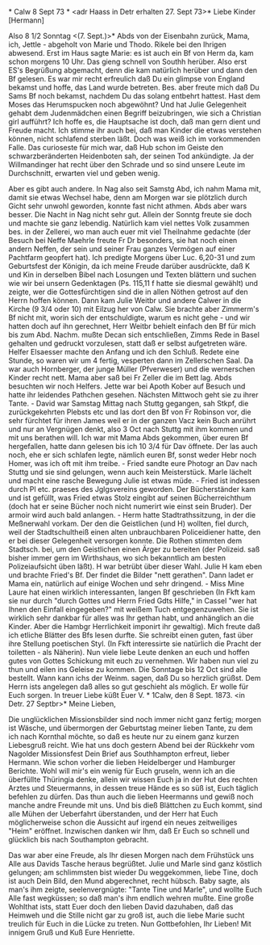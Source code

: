 <ad No. IV v. Hamburg und V v Southpton>* Calw 8 Sept 73 <Montg>*  <adr Haass in Detr erhalten 27. Sept 73>*
Liebe Kinder [Hermann]

Also 8 1/2 Sonntag <(7. Sept.)>* Abds von der Eisenbahn zurück, Mama, ich, Jettle - abgeholt von Marie und Thodo. Rikele bei den Ihrigen abwesend. Erst im Haus sagte Marie: es ist auch ein Bf von Herm da, kam schon morgens 10 Uhr. Das gieng schnell von Southh herüber. Also erst ES's Begrüßung abgemacht, denn die kam natürlich herüber und dann den Bf gelesen. Es war mir recht erfreulich daß Du ein glimpse von England bekamst und hoffe, das Land wurde betreten. Bes. aber freute mich daß Du Sams Bf noch bekamst, nachdem Du das solang entbehrt hattest. Hast dem Moses das Herumspucken noch abgewöhnt? Und hat Julie Gelegenheit gehabt dem Judenmädchen einen Begriff beizubringen, wie sich a Christian girl aufführt? Ich hoffe es, die Hauptsache ist doch, daß man gern dient und Freude macht. Ich stimme ihr auch bei, daß man Kinder die etwas verstehen können, nicht schlafend sterben läßt. Doch was weiß ich im vorkommenden Falle. Das curioseste für mich war, daß Hub schon im Geiste den schwarzberänderten Heidenboten sah, der seinen Tod ankündigte. Ja der Willmandinger hat recht über den Schrade und so sind unsere Leute im Durchschnitt, erwarten viel und geben wenig.

Aber es gibt auch andere. In Nag also seit Samstg Abd, ich nahm Mama mit, damit sie etwas Wechsel habe, denn am Morgen war sie plötzlich durch Gicht sehr unwohl geworden, konnte fast nicht athmen. Abds aber wars besser. Die Nacht in Nag nicht sehr gut. Allein der Sonntg freute sie doch und machte sie ganz lebendig. Natürlich kam viel nettes Volk zusammen bes. in der Zellerei, wo man auch euer mit viel Theilnahme gedachte (der Besuch bei Neffe Maehrle freute Fr Dr besonders, sie hat noch einen andern Neffen, der sein und seiner Frau ganzes Vermögen auf einer Pachtfarm geopfert hat). Ich predigte Morgens über Luc. 6,20-31 und zum Geburtsfest der Königin, da ich meine Freude darüber ausdrückte, daß K und Kin in derselben Bibel nach Losungen und Texten blättern und suchen wie wir bei unsern Gedenktagen (Ps. 115,11 f hatte sie diesmal gewählt) und zeigte, wer die Gottesfürchtigen sind die in allen Nöthen getrost auf den Herrn hoffen können. Dann kam Julie Weitbr und andere Calwer in die Kirche (9 3/4 oder 10) mit Eilzug her von Calw. Sie brachte aber Zimmerm's Bf nicht mit, worin sich der entschuldigte, warum es nicht gehe - und wir hatten doch auf ihn gerechnet, Herr Weitbr behielt einfach den Bf für mich bis zum Abd. Nachm. mußte Decan sich entschließen, Zimms Rede in Basel gehalten und gedruckt vorzulesen, statt daß er selbst aufgetreten wäre. Helfer Elsaesser machte den Anfang und ich den Schluß. Redete eine Stunde, so waren wir um 4 fertig, vesperten dann im Zellerschen Saal. Da war auch Hornberger, der junge Müller (Pfverweser) und die wernerschen Kinder recht nett. Mama aber saß bei Fr Zeller die im Bett lag. Abds besuchten wir noch Helfers. Jette war bei Apoth Kober auf Besuch und hatte ihr leidendes Pathchen gesehen. Nächsten Mittwoch geht sie zu ihrer Tante. - David war Samstag Mittag nach Stuttg gegangen, sah Stkpf, die zurückgekehrten Plebsts etc und las dort den Bf von Fr Robinson vor, die sehr fürchtet für ihren James weil er in der ganzen Vacz kein Buch anrührt und nur an Vergnügen denkt, also 3 Oct nach Stuttg mit ihm kommen und mit uns berathen will. Ich war mit Mama Abds gekommen, über euren Bf hergefallen, hatte dann gelesen bis ich 10 3/4 für Dav öffnete. Der las auch noch, ehe er sich schlafen legte, nämlich euren Bf, sonst weder Hebr noch Homer, was ich oft mit ihm treibe. - Fried sandte eure Photogr an Dav nach Stuttg und sie sind gelungen, wenn auch kein Meisterstück. Marle lächelt und macht eine rasche Bewegung Julie ist etwas müde. - Fried ist indessen durch Pl etc. praeses des Jglgsvereins geworden. Der Bücherständer kam und ist gefüllt, was Fried etwas Stolz eingibt auf seinen Bücherreichthum (doch hat er seine Bücher noch nicht numerirt wie einst sein Bruder). Der armoir wird auch bald anlangen. - Herm hatte Stadtrathssitzung, in der die Meßnerwahl vorkam. Der den die Geistlichen (und H) wollten, fiel durch, weil der Stadtschultheiß einen alten unbrauchbaren Policeidiener hatte, den er bei dieser Gelegenheit versorgen konnte. Die Rothen stimmten dem Stadtsch. bei, um den Geistlichen einen Ärger zu bereiten (der Polizeid. saß bisher immer gern im Wirthshaus, wo sich bekanntlich am besten Polizeiaufsicht üben läßt). H war betrübt über dieser Wahl. Julie H kam eben und brachte Fried's Bf. Der findet die Bilder "nett gerathen". Dann ladet er Mama ein, natürlich auf einige Wochen und sehr dringend. - Miss Mine Laure hat einen wirklich interessanten, langen Bf geschrieben (In Fkft kam sie nur durch "durch Gottes und Herrn Fried Gdts Hilfe," in Cassel "wer hat Ihnen den Einfall eingegeben?" mit weißem Tuch entgegenzuwehen. Sie ist wirklich sehr dankbar für alles was Ihr gethan habt, und anhänglich an die Kinder. Aber die Hambgr Herrlichkeit imponirt ihr gewaltig). Mich freute daß ich etliche Blätter des Bfs lesen durfte. Sie schreibt einen guten, fast über ihre Stellung poetischen Styl. (In Fkft interessirte sie natürlich die Pracht der toiletten - als Näherin). Nun viele liebe Leute denken an euch und hoffen gutes von Gottes Schickung mit euch zu vernehmen. Wir haben nun viel zu thun und eilen ins Geleise zu kommen. Die Sonntage bis 12 Oct sind alle bestellt. Wann kann ichs der Weinm. sagen, daß Du so herzlich grüßst. Dem Herrn ists angelegen daß alles so gut geschieht als möglich. Er wolle für Euch sorgen. In treuer Liebe küßt
 Euer V.
<ad No IV und V>* 1Calw, den 8 Sept. 1873.
 <in Detr. 27 Septbr>*
Meine Lieben,

Die unglücklichen Missionsbilder sind noch immer nicht ganz fertig; morgen ist Wäsche, und übermorgen der Geburtstag meiner lieben Tante, zu dem ich nach Kornthal möchte, so daß es heute nur zu einem ganz kurzen Liebesgruß reicht. Wie hat uns doch gestern Abend bei der Rückkehr vom Nagolder Missionsfest Dein Brief aus Southhampton erfreut, lieber Hermann. Wie schon vorher die lieben Heidelberger und Hamburger Berichte. Wohl will mir's ein wenig für Euch gruseln, wenn ich an die überfüllte Thüringia denke, allein wir wissen Euch ja in der Hut des rechten Arztes und Steuermanns, in dessen treue Hände es so süß ist, Euch täglich befehlen zu dürfen. Das thun auch die lieben Heermanns und gewiß noch manche andre Freunde mit uns. Und bis dieß Blättchen zu Euch kommt, sind alle Mühen der Ueberfahrt überstanden, und der Herr hat Euch möglicherweise schon die Aussicht auf irgend ein neues zeitweiliges "Heim" eröffnet. Inzwischen danken wir Ihm, daß Er Euch so schnell und glücklich bis nach Southampton gebracht.

Das war aber eine Freude, als Ihr diesen Morgen nach dem Frühstück uns Alle aus Davids Tasche heraus begrüßtet. Julie und Marle sind ganz köstlich gelungen; am schlimmsten bist wieder Du weggekommen, liebe Tine, doch ist auch Dein Bild, den Mund abgerechnet, recht hübsch. Baby sagte, als man's ihm zeigte, seelenvergnügte: "Tante Tine und Marle", und wollte Euch Alle fast wegküssen; so daß man's ihm endlich wehren mußte. Eine große Wohlthat ists, statt Euer doch den lieben David dazuhaben, daß das Heimweh und die Stille nicht gar zu groß ist, auch die liebe Marie sucht treulich für Euch in die Lücke zu treten. Nun Gottbefohlen, Ihr Lieben! Mit innigem Gruß und Kuß
 Eure Henriette.
